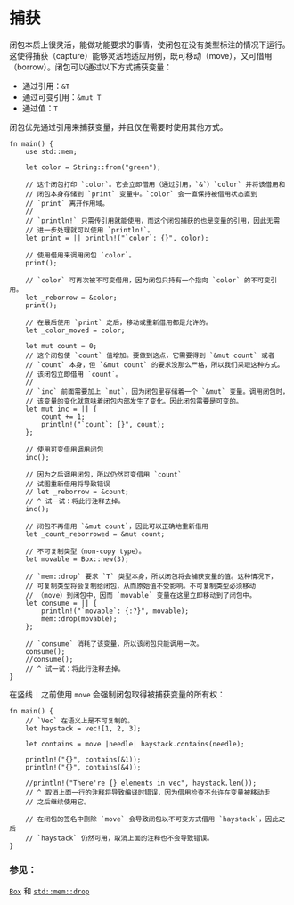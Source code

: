 # 捕获

闭包本质上很灵活，能做功能要求的事情，使闭包在没有类型标注的情况下运行。这使得捕获（capture）能够灵活地适应用例，既可移动（move），又可借用（borrow）。闭包可以通过以下方式捕获变量：

* 通过引用：`&T`
* 通过可变引用：`&mut T`
* 通过值：`T`

闭包优先通过引用来捕获变量，并且仅在需要时使用其他方式。

```rust,editable
fn main() {
    use std::mem;
    
    let color = String::from("green");

    // 这个闭包打印 `color`。它会立即借用（通过引用，`&`）`color` 并将该借用和
    // 闭包本身存储到 `print` 变量中。`color` 会一直保持被借用状态直到
    // `print` 离开作用域。
    //
    // `println!` 只需传引用就能使用，而这个闭包捕获的也是变量的引用，因此无需
    // 进一步处理就可以使用 `println!`。
    let print = || println!("`color`: {}", color);

    // 使用借用来调用闭包 `color`。
    print();

    // `color` 可再次被不可变借用，因为闭包只持有一个指向 `color` 的不可变引用。
    let _reborrow = &color;
    print();

    // 在最后使用 `print` 之后，移动或重新借用都是允许的。
    let _color_moved = color;

    let mut count = 0;
    // 这个闭包使 `count` 值增加。要做到这点，它需要得到 `&mut count` 或者
    // `count` 本身，但 `&mut count` 的要求没那么严格，所以我们采取这种方式。
    // 该闭包立即借用 `count`。
    //
    // `inc` 前面需要加上 `mut`，因为闭包里存储着一个 `&mut` 变量。调用闭包时，
    // 该变量的变化就意味着闭包内部发生了变化。因此闭包需要是可变的。
    let mut inc = || {
        count += 1;
        println!("`count`: {}", count);
    };

    // 使用可变借用调用闭包
    inc();

    // 因为之后调用闭包，所以仍然可变借用 `count`
    // 试图重新借用将导致错误
    // let _reborrow = &count;
    // ^ 试一试：将此行注释去掉。
    inc();

    // 闭包不再借用 `&mut count`，因此可以正确地重新借用
    let _count_reborrowed = &mut count;

    // 不可复制类型（non-copy type）。
    let movable = Box::new(3);

    // `mem::drop` 要求 `T` 类型本身，所以闭包将会捕获变量的值。这种情况下，
    // 可复制类型将会复制给闭包，从而原始值不受影响。不可复制类型必须移动
    // （move）到闭包中，因而 `movable` 变量在这里立即移动到了闭包中。
    let consume = || {
        println!("`movable`: {:?}", movable);
        mem::drop(movable);
    };

    // `consume` 消耗了该变量，所以该闭包只能调用一次。
    consume();
    //consume();
    // ^ 试一试：将此行注释去掉。
}
```

在竖线 `|` 之前使用 `move` 会强制闭包取得被捕获变量的所有权：

```rust,editable
fn main() {
    // `Vec` 在语义上是不可复制的。
    let haystack = vec![1, 2, 3];

    let contains = move |needle| haystack.contains(needle);

    println!("{}", contains(&1));
    println!("{}", contains(&4));

    //println!("There're {} elements in vec", haystack.len());
    // ^ 取消上面一行的注释将导致编译时错误，因为借用检查不允许在变量被移动走
    // 之后继续使用它。
    
    // 在闭包的签名中删除 `move` 会导致闭包以不可变方式借用 `haystack`，因此之后
    // `haystack` 仍然可用，取消上面的注释也不会导致错误。
}
```

### 参见：

[`Box`][box] 和 [`std::mem::drop`][drop]

[box]: ../../std/box.md
[drop]: https://rustwiki.org/zh-CN/std/mem/fn.drop.html
